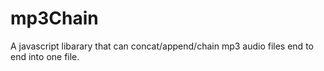 # mp3Chain
A javascript libarary that can concat/append/chain mp3 audio files end to end into one file.
